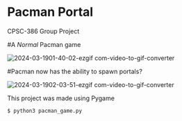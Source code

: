 # Pacman Portal
CPSC-386 Group Project

#A *Normal* Pacman game

![2024-03-1901-40-02-ezgif com-video-to-gif-converter](https://github.com/gunshycs/pacmanportal/assets/70672556/eea833ca-a994-4f76-9594-2ba408bf7099)



#Pacman now has the ability to spawn portals?

![2024-03-1902-03-51-ezgif com-video-to-gif-converter](https://github.com/gunshycs/pacmanportal/assets/70672556/38bc5021-26d6-4a0f-acbc-e6a753f2648c)


This project was made using Pygame

```bash
$ python3 pacman_game.py
```
